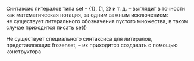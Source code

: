 Синтаксис литералов типа set – {1}, {1, 2} и т. д. – выглядит в точности как математическая нотация, за одним важным исключением: не существует литерального обозначения пустого множества, в таком случае приходится писать set()

Не существует специального синтаксиса для литералов, представляющих frozenset, – их приходится создавать с помощью конструктора